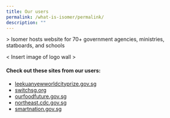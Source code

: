 ```yaml
---
title: Our users
permalink: /what-is-isomer/permalink/
description: ""
---
```

&gt; Isomer hosts website for 70+ government agencies, ministries, statboards, and schools


&lt; Insert image of logo wall &gt;


#### Check out these sites from our users:
- [leekuanyewworldcityprize.gov.sg](https://www.leekuanyewworldcityprize.gov.sg/)
- [switchsg.org](https://www.switchsg.org/)
- [ourfoodfuture.gov.sg](https://www.ourfoodfuture.gov.sg/)
- [northeast.cdc.gov.sg](https://northeast.cdc.gov.sg/)
- [smartnation.gov.sg](https://www.smartnation.gov.sg/)